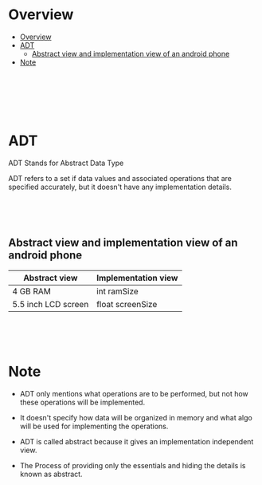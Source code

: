 # Overview

- [Overview](#overview)
- [ADT](#adt)
  - [Abstract view and implementation view of an android phone](#abstract-view-and-implementation-view-of-an-android-phone)
- [Note](#note)

&nbsp;

&nbsp;

&nbsp;

# ADT

ADT Stands for Abstract Data Type

ADT refers to a set if data values and associated operations that are specified accurately, but it doesn't have any implementation details.

&nbsp;

&nbsp;

## Abstract view and implementation view of an android phone

| Abstract view       | Implementation view |
| ------------------- | ------------------- |
| 4 GB RAM            | int ramSize         |
| 5.5 inch LCD screen | float screenSize    |

&nbsp;

&nbsp;

# Note

- ADT only mentions what operations are to be performed, but not how these operations will be implemented.

- It doesn't specify how data will be organized in memory and what algo will be used for implementing the operations.

- ADT is called abstract because it gives an implementation independent view.

- The Process of providing only the essentials and hiding the details is known as abstract.

&nbsp;

&nbsp;

&nbsp;

&nbsp;

&nbsp;

&nbsp;

&nbsp;

&nbsp;
